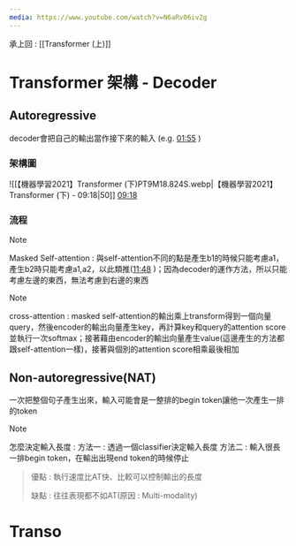 ```yaml
---
media: https://www.youtube.com/watch?v=N6aRv06iv2g
---
```

承上回 : [[Transformer (上)]]

# Transformer 架構 - Decoder

## Autoregressive

decoder會把自己的輸出當作接下來的輸入 (e.g.  [01:55](https://www.youtube.com/watch?v=N6aRv06iv2g&t=116#t=01:55.88) )

### 架構圖

 ![[【機器學習2021】Transformer (下)PT9M18.824S.webp|【機器學習2021】Transformer (下) - 09:18|50]] [09:18](https://www.youtube.com/watch?v=N6aRv06iv2g&t=559#t=09:18.82) 

### 流程

> [!NOTE]
> Masked Self-attention : 與self-attention不同的點是產生b1的時候只能考慮a1，產生b2時只能考慮a1,a2，以此類推([11:48](https://www.youtube.com/watch?v=N6aRv06iv2g&t=709#t=11:48.59) )；因為decoder的運作方法，所以只能考慮左邊的東西，無法考慮到右邊的東西

> [!NOTE]
> cross-attention : masked self-attention的輸出乘上transform得到一個向量query，然後encoder的輸出向量產生key，再計算key和query的attention score並執行一次softmax；接著藉由encoder的輸出向量產生value(這邊產生的方法都跟self-attention一樣)，接著與個別的attention score相乘最後相加
> 

## Non-autoregressive(NAT)

一次把整個句子產生出來，輸入可能會是一整排的begin token讓他一次產生一排的token

> [!NOTE]
> 怎麼決定輸入長度 : 
> 方法一 : 透過一個classifier決定輸入長度
> 方法二 : 輸入很長一排begin token，在輸出出現end token的時候停止

> 優點 : 執行速度比AT快、比較可以控制輸出的長度
> 
> 缺點 : 往往表現都不如AT(原因 : Multi-modality)

# Transo